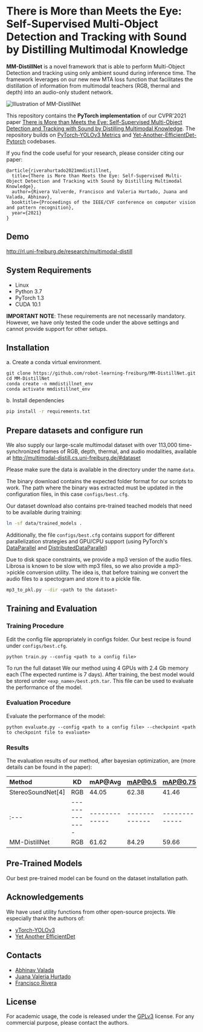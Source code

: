 # There is More than Meets the Eye: Self-Supervised Multi-Object Detection and Tracking with Sound by Distilling Multimodal Knowledge

**MM-DistillNet** is a novel framework that is able to perform Multi-Object Detection and tracking using only ambient sound during inference time. The framework leverages on our new new MTA loss function that facilitates the distillation of information from multimodal teachers (RGB, thermal and depth) into an audio-only student network.


![Illustration of MM-DistillNet](/images/intro.png)

This repository contains the **PyTorch implementation** of our CVPR'2021 paper [There is More than Meets the Eye: Self-Supervised Multi-Object Detection and Tracking with Sound by Distilling Multimodal Knowledge](https://arxiv.org/abs/2103.01353). The repository builds on [PyTorch-YOLOv3 Metrics](https://github.com/eriklindernoren/PyTorch-YOLOv3) and [Yet-Another-EfficientDet-Pytorch](https://github.com/zylo117/Yet-Another-EfficientDet-Pytorch) codebases.

If you find the code useful for your research, please consider citing our paper:
```
@article{riverahurtado2021mmdistillnet,
  title={There is More than Meets the Eye: Self-Supervised Multi-Object Detection and Tracking with Sound by Distilling Multimodal Knowledge},
  author={Rivera Valverde, Francisco and Valeria Hurtado, Juana and Valada, Abhinav},
  booktitle={Proceedings of the IEEE/CVF conference on computer vision and pattern recognition},
  year={2021}
}
```
## Demo
http://rl.uni-freiburg.de/research/multimodal-distill

## System Requirements
* Linux 
* Python 3.7
* PyTorch 1.3 
* CUDA 10.1

**IMPORTANT NOTE**: These requirements are not necessarily mandatory. However, we have only tested the code under the above settings and cannot provide support for other setups.

## Installation
a. Create a conda virtual environment.
```shell
git clone https://github.com/robot-learning-freiburg/MM-DistillNet.git
cd MM-DistillNet
conda create -n mmdistillnet_env
conda activate mmdistillnet_env
```
b. Install dependencies
```bash
pip install -r requirements.txt
```

## Prepare datasets and configure run
We also supply our large-scale multimodal dataset with over 113,000 time-synchronized frames of RGB,
depth, thermal, and audio modalities, available at http://multimodal-distill.cs.uni-freiburg.de/#dataset

Please make sure the data is available in the directory under the name `data`.

The binary download contains the expected folder format for our scripts to work. The path where the binary was extracted must be updated in the configuration files, in this case `configs/best.cfg`.

Our dataset download also contains pre-trained teached models that need to be available during training:
```bash
ln -sf data/trained_models .
```

Additionally, the file `configs/best.cfg` contains support for different parallelization strategies and GPU/CPU support (using PyTorch's [DataParallel](https://pytorch.org/docs/stable/generated/torch.nn.DataParallel.html)  and [DistributedDataParallel](https://pytorch.org/docs/master/generated/torch.nn.parallel.DistributedDataParallel.html))

Due to disk space constraints, we provide a mp3 version of the audio files. Librosa is known to be slow with mp3 files, so we also provide a mp3->pickle conversion utility. The idea is,
that before training we convert the audio files to a spectogram and store it to a pickle file.

```bash
mp3_to_pkl.py --dir <path to the dataset>
```

## Training and Evaluation
### Training Procedure
Edit the config file appropriately in configs folder. Our best recipe is found under `configs/best.cfg`.

```
python train.py --config <path to a config file>
```
To run the full dataset 
We our method using 4 GPUs with 2.4 Gb memory each (The expected runtime is 7 days). After training, the best model would be stored under `<exp_name>/best.pth.tar`. This file can be used to evaluate the performance of the model.

### Evaluation Procedure
Evaluate the performance of the model:
```
python evaluate.py --config <path to a config file> --checkpoint <path to checkpoint file to evaluate>
```
### Results
The evaluation results of our method, after bayesian optimization, are (more details can be found in the paper):

| Method  | KD | mAP@Avg | mAP@0.5 | mAP@0.75 | CDx | CDy |
  | :--- | ------------- |------------- | ------------- | ------------- | ------------- | ------------- |
  |StereoSoundNet[4] | RGB | 44.05 | 62.38 | 41.46 | 3.00 | 2.24 |
  | :--- | ------------- |------------- | ------------- | ------------- | ------------- | ------------- |
  |MM-DistillNet | RGB | 61.62 | 84.29 | 59.66 | 1.27 | 0.69 |

## Pre-Trained Models
Our best pre-trained model can be found on the dataset installation path.

## Acknowledgements
We have used utility functions from other open-source projects. We especially thank the authors of:
- [yTorch-YOLOv3](https://github.com/eriklindernoren/PyTorch-YOLOv3)
- [Yet Another EfficientDet](https://github.com/zylo117/Yet-Another-EfficientDet-Pytorch)

## Contacts
* [Abhinav Valada](https://rl.uni-freiburg.de/people/valada)
* [Juana Valeria Hurtado](https://rl.uni-freiburg.de/people/hurtado)
* [Francisco Rivera](https://github.com/franchuterivera)

## License
For academic usage, the code is released under the [GPLv3](https://www.gnu.org/licenses/gpl-3.0.en.html) license. For any commercial purpose, please contact the authors.
